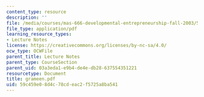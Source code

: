 ```yaml
---
content_type: resource
description: ''
file: /media/courses/mas-666-developmental-entrepreneurship-fall-2003/59c459e08d4c78cdeac2f5725a8ba541_grameen.pdf
file_type: application/pdf
learning_resource_types:
- Lecture Notes
license: https://creativecommons.org/licenses/by-nc-sa/4.0/
ocw_type: OCWFile
parent_title: Lecture Notes
parent_type: CourseSection
parent_uid: 03a3eda1-e9b4-de4e-db28-637554351221
resourcetype: Document
title: grameen.pdf
uid: 59c459e0-8d4c-78cd-eac2-f5725a8ba541
---
```

